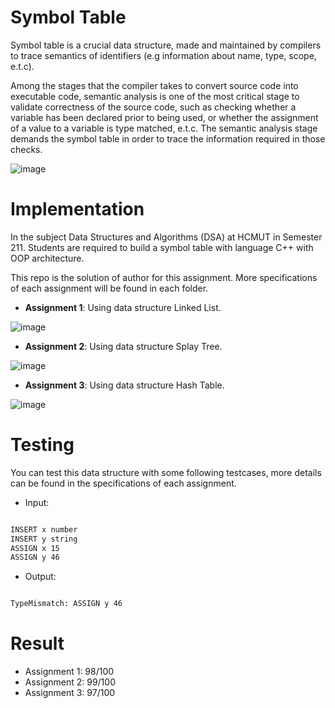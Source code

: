 # Symbol Table

Symbol table is a crucial data structure, made and maintained by compilers to trace semantics
of identifiers (e.g information about name, type, scope, e.t.c). 

Among the stages that the compiler takes to convert source code into executable code,
semantic analysis is one of the most critical stage to validate correctness of the source code,
such as checking whether a variable has been declared prior to being used, or whether the
assignment of a value to a variable is type matched, e.t.c. The semantic analysis stage demands
the symbol table in order to trace the information required in those checks.

![image](https://user-images.githubusercontent.com/86992472/216223290-553d3079-32bc-4cfe-a6c8-fbda1dfebf72.png)

# Implementation

In the subject Data Structures and Algorithms (DSA) at HCMUT in Semester 211. Students are required to build a symbol table with language C++ with OOP architecture.

This repo is the solution of author for this assignment. More specifications of each assignment will be found in each folder.

* **Assignment 1**: Using data structure Linked List.

![image](https://user-images.githubusercontent.com/86992472/216224424-4ae8d405-799d-435e-a949-ba543266c03d.png)

* **Assignment 2**: Using data structure Splay Tree.

![image](https://user-images.githubusercontent.com/86992472/216225076-d8172528-affe-4244-bc73-3b189883d908.png)

* **Assignment 3**: Using data structure Hash Table.

![image](https://user-images.githubusercontent.com/86992472/216225802-b89ae4f3-4481-4508-996e-f89454315a1f.png)


# Testing

You can test this data structure with some following testcases, more details can be found in the specifications of each assignment.

* Input:

```bash

INSERT x number
INSERT y string
ASSIGN x 15
ASSIGN y 46

```
* Output:

```bash

TypeMismatch: ASSIGN y 46

```

# Result

* Assignment 1: 98/100
* Assignment 2: 99/100
* Assignment 3: 97/100



